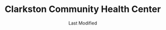 ---
layout: location-page
date: Last Modified
description: "Local COVID-19 testing is available at Clarkston Community Health Center in Clarkston, Georgia, USA."
permalink: "locations/georgia/clarkston/clarkston-community-health-center/"
tags:
  - locations
  - georgia
title: Clarkston Community Health Center
uniqueName: clarkston-community-health-center
state: Georgia
stateAbbr: GA
hood: "Clarkston"
address: "3700 Market Street Suite E-1"
city: "Clarkston"
zip: "30021"
zipsNearby: "30701 30703 30732 30733 30734 31024 31026 31029 31038 31046 31064 31085 31086 30101 30102 30103 30004 30005 30009 30022 30023 30510 30104 30619 30601 30602 30603 30604 30605 30606 30607 30608 30609 30612 30301 30302 30303 30304 30305 30306 30307 30308 30309 30310 30311 30312 30313 30314 30315 30316 30317 30318 30319 30320 30321 30322 30324 30325 30326 30327 30328 30329 30330 30331 30332 30333 30334 30336 30337 30338 30339 30340 30341 30342 30343 30344 30345 30346 30348 30349 30350 30353 30354 30355 30356 30357 30358 30359 30360 30361 30362 30363 30364 30366 30368 30369 30370 30371 30374 30375 30377 30378 30380 30384 30385 30388 30392 30394 30396 30398 31106 31107 31119 31126 31131 31136 31139 31141 31145 31146 31150 31156 31192 31193 31195 31196 39901 30011 30106 30168 30002 30511 30107 30204 30620 30621 30622 30623 30108 30109 30517 30110 30205 30113 30625 30515 30518 30519 30114 30115 30169 30112 30116 30117 30118 30119 30120 30121 30123 30125 30111 30021 30527 30528 30628 30529 30530 30599 30206 30288 30012 30013 30094 30014 30015 30016 30028 30040 30041 30019 30533 30597 30132 30157 30534 30030 30031 30032 30033 30034 30035 30036 30037 30133 30134 30135 30154 30026 30029 30095 30096 30097 30098 30099 30539 30294 30536 30137 30212 30213 30139 30638 30214 30215 30269 30270 31169 30140 30216 30542 30297 30298 30217 30501 30503 30504 30506 30507 30218 30543 30641 30220 30017 30222 30223 30224 30228 30229 30645 30141 30230 30142 30547 30548 30646 30647 30233 30143 30549 30234 30018 30236 30237 30238 30144 30152 30156 30160 31144 30145 30042 30043 30044 30045 30046 30049 30146 30047 30048 30147 30122 30038 30058 30248 30052 30250 30554 30251 30252 30253 30126 30650 30055 30148 30006 30007 30008 30060 30061 30062 30063 30064 30065 30066 30067 30068 30069 30090 30558 30256 30257 30258 30655 30656 30259 30260 30287 30150 30564 30151 30056 30263 30264 30265 30271 30565 30003 30010 30071 30091 30092 30093 30502 30566 30266 30054 30268 30567 30072 30070 30127 30074 30272 30273 30274 30296 30153 30170 30075 30076 30077 30663 30171 30275 30079 30276 30172 30277 30173 30080 30081 30082 30039 30078 30025 30666 30671 30281 30083 30086 30087 30088 30284 30024 30175 30176 30575 30177 30178 30179 30285 30084 30085 30289 30290 30291 30180 30182 30183 30677 30184 30185 30292 30680 30187 30683 30293 30188 30189 30295 30073 30347 30376 30379 30386 30387 30389 30390 30399 30596 31120 31191 31197 31198 31199" 
mapUrl: "http://maps.apple.com/?q=Clarkston+Community+Health+Center&address=3700+Market+Street+Suite+E-1,Clarkston,Georgia,30021"
locationType: Drive-thru
phone: ""
website: "https://dph.georgia.gov/locations/clarkston-community-health-center"
onlineBooking: undefined
closed: undefined
closedUpdate: June 30th, 2020
notes: ""
days: Weekends
hours: 9AM-4PM
ctaMessage: Learn more
ctaUrl: "https://dph.georgia.gov/locations/clarkston-community-health-center"
---